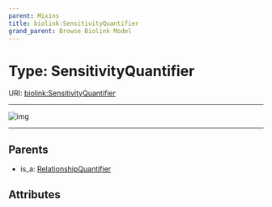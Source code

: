 ```yaml
---
parent: Mixins
title: biolink:SensitivityQuantifier
grand_parent: Browse Biolink Model
---
```


# Type: SensitivityQuantifier




URI: [biolink:SensitivityQuantifier](https://w3id.org/biolink/vocab/SensitivityQuantifier)


---

![img](http://yuml.me/diagram/nofunky;dir:TB/class/\[RelationshipQuantifier]^-\[SensitivityQuantifier])

---


## Parents

 *  is_a: [RelationshipQuantifier](RelationshipQuantifier.md)

## Attributes

